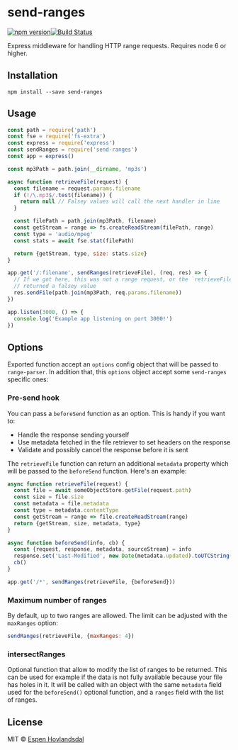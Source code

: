 # send-ranges

[![npm version](http://img.shields.io/npm/v/send-ranges.svg?style=flat-square)](http://browsenpm.org/package/send-ranges)[![Build Status](http://img.shields.io/travis/rexxars/send-ranges/master.svg?style=flat-square)](https://travis-ci.org/rexxars/send-ranges)

Express middleware for handling HTTP range requests. Requires node 6 or higher.

## Installation

```
npm install --save send-ranges
```

## Usage

```js
const path = require('path')
const fse = require('fs-extra')
const express = require('express')
const sendRanges = require('send-ranges')
const app = express()

const mp3Path = path.join(__dirname, 'mp3s')

async function retrieveFile(request) {
  const filename = request.params.filename
  if (!/\.mp3$/.test(filename)) {
    return null // Falsey values will call the next handler in line
  }

  const filePath = path.join(mp3Path, filename)
  const getStream = range => fs.createReadStream(filePath, range)
  const type = 'audio/mpeg'
  const stats = await fse.stat(filePath)

  return {getStream, type, size: stats.size}
}

app.get('/:filename', sendRanges(retrieveFile), (req, res) => {
  // If we got here, this was not a range request, or the `retrieveFile` handler
  // returned a falsey value
  res.sendFile(path.join(mp3Path, req.params.filename))
})

app.listen(3000, () => {
  console.log('Example app listening on port 3000!')
})
```

## Options

Exported function accept an `options` config object that will be passed to
`range-parser`. In addition that, this `options` object accept some
`send-ranges` specific ones:

### Pre-send hook

You can pass a `beforeSend` function as an option. This is handy if you want to:

* Handle the response sending yourself
* Use metadata fetched in the file retriever to set headers on the response
* Validate and possibly cancel the response before it is sent

The `retrieveFile` function can return an additional `metadata` property which will be passed to the
`beforeSend` function. Here's an example:

```js
async function retrieveFile(request) {
  const file = await someObjectStore.getFile(request.path)
  const size = file.size
  const metadata = file.metadata
  const type = metadata.contentType
  const getStream = range => file.createReadStream(range)
  return {getStream, size, metadata, type}
}

async function beforeSend(info, cb) {
  const {request, response, metadata, sourceStream} = info
  response.set('Last-Modified', new Date(metadata.updated).toUTCString())
  cb()
}

app.get('/*', sendRanges(retrieveFile, {beforeSend}))
```

### Maximum number of ranges

By default, up to two ranges are allowed. The limit can be adjusted with the `maxRanges` option:

```js
sendRanges(retrieveFile, {maxRanges: 4})
```

### intersectRanges

Optional function that allow to modify the list of ranges to be returned. This
can be used for example if the data is not fully available because your file has
holes in it. It will be called with an object with the same `metadata` field
used for the `beforeSend()` optional function, and a `ranges` field with the
list of ranges.

## License

MIT © [Espen Hovlandsdal](https://espen.codes/)
